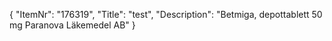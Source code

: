 {
  "ItemNr": "176319",
  "Title": "test",
  "Description": "Betmiga, depottablett 50 mg Paranova Läkemedel AB"
}